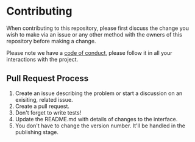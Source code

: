 # Contributing

When contributing to this repository, please first discuss the change you wish to make via an issue or any other method with the owners of this repository before making a change.

Please note we have a [code of conduct](https://github.com/phenax/redux-utils/blob/master/CODE_OF_CONDUCT.md), please follow it in all your interactions with the project.

## Pull Request Process

1. Create an issue describing the problem or start a discussion on an exisiting, related issue.
2. Create a pull request.
3. Don't forget to write tests!
4. Update the README.md with details of changes to the interface.
5. You don't have to change the version number. It'll be handled in the publishing stage.
